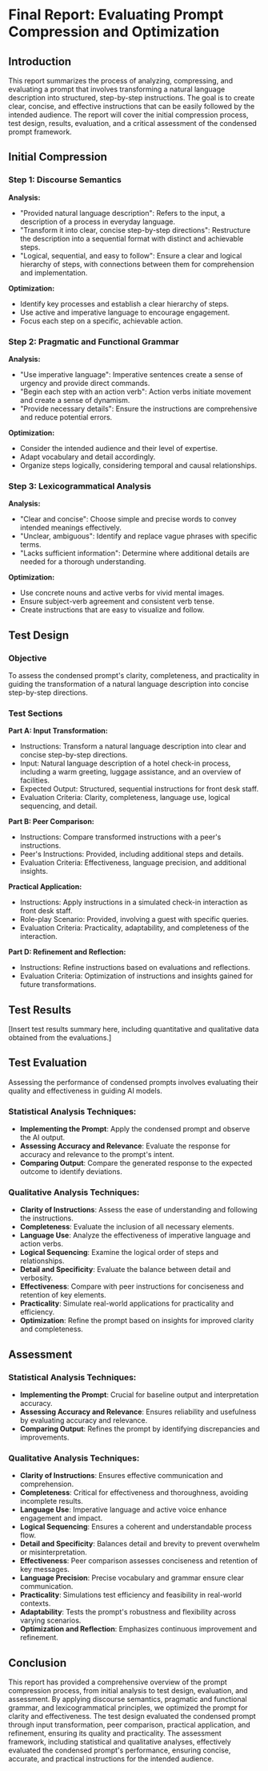 
# Final Report: Evaluating Prompt Compression and Optimization 

## Introduction

This report summarizes the process of analyzing, compressing, and evaluating a prompt that involves transforming a natural language description into structured, step-by-step instructions. The goal is to create clear, concise, and effective instructions that can be easily followed by the intended audience. The report will cover the initial compression process, test design, results, evaluation, and a critical assessment of the condensed prompt framework.

## Initial Compression

### Step 1: Discourse Semantics

**Analysis:**
- "Provided natural language description": Refers to the input, a description of a process in everyday language.
- "Transform it into clear, concise step-by-step directions": Restructure the description into a sequential format with distinct and achievable steps.
- "Logical, sequential, and easy to follow": Ensure a clear and logical hierarchy of steps, with connections between them for comprehension and implementation.

**Optimization:**
- Identify key processes and establish a clear hierarchy of steps.
- Use active and imperative language to encourage engagement.
- Focus each step on a specific, achievable action.

### Step 2: Pragmatic and Functional Grammar

**Analysis:**
- "Use imperative language": Imperative sentences create a sense of urgency and provide direct commands.
- "Begin each step with an action verb": Action verbs initiate movement and create a sense of dynamism.
- "Provide necessary details": Ensure the instructions are comprehensive and reduce potential errors.

**Optimization:**
- Consider the intended audience and their level of expertise.
- Adapt vocabulary and detail accordingly.
- Organize steps logically, considering temporal and causal relationships.

### Step 3: Lexicogrammatical Analysis

**Analysis:**
- "Clear and concise": Choose simple and precise words to convey intended meanings effectively.
- "Unclear, ambiguous": Identify and replace vague phrases with specific terms.
- "Lacks sufficient information": Determine where additional details are needed for a thorough understanding.

**Optimization:**
- Use concrete nouns and active verbs for vivid mental images.
- Ensure subject-verb agreement and consistent verb tense.
- Create instructions that are easy to visualize and follow.

## Test Design

### Objective
To assess the condensed prompt's clarity, completeness, and practicality in guiding the transformation of a natural language description into concise step-by-step directions.

### Test Sections

**Part A: Input Transformation:**
- Instructions: Transform a natural language description into clear and concise step-by-step directions.
- Input: Natural language description of a hotel check-in process, including a warm greeting, luggage assistance, and an overview of facilities.
- Expected Output: Structured, sequential instructions for front desk staff.
- Evaluation Criteria: Clarity, completeness, language use, logical sequencing, and detail.

**Part B: Peer Comparison:**
- Instructions: Compare transformed instructions with a peer's instructions.
- Peer's Instructions: Provided, including additional steps and details.
- Evaluation Criteria: Effectiveness, language precision, and additional insights.

**Practical Application:**
- Instructions: Apply instructions in a simulated check-in interaction as front desk staff.
- Role-play Scenario: Provided, involving a guest with specific queries.
- Evaluation Criteria: Practicality, adaptability, and completeness of the interaction.

**Part D: Refinement and Reflection:**
- Instructions: Refine instructions based on evaluations and reflections.
- Evaluation Criteria: Optimization of instructions and insights gained for future transformations.

## Test Results

[Insert test results summary here, including quantitative and qualitative data obtained from the evaluations.]

## Test Evaluation

Assessing the performance of condensed prompts involves evaluating their quality and effectiveness in guiding AI models.

### Statistical Analysis Techniques:
- **Implementing the Prompt**: Apply the condensed prompt and observe the AI output.
- **Assessing Accuracy and Relevance**: Evaluate the response for accuracy and relevance to the prompt's intent.
- **Comparing Output**: Compare the generated response to the expected outcome to identify deviations.

### Qualitative Analysis Techniques: 
- **Clarity of Instructions**: Assess the ease of understanding and following the instructions.
- **Completeness**: Evaluate the inclusion of all necessary elements.
- **Language Use**: Analyze the effectiveness of imperative language and action verbs.
- **Logical Sequencing**: Examine the logical order of steps and relationships.
- **Detail and Specificity**: Evaluate the balance between detail and verbosity.
- **Effectiveness**: Compare with peer instructions for conciseness and retention of key elements.
- **Practicality**: Simulate real-world applications for practicality and efficiency.
- **Optimization**: Refine the prompt based on insights for improved clarity and completeness.

## Assessment

### Statistical Analysis Techniques:
- **Implementing the Prompt**: Crucial for baseline output and interpretation accuracy.
- **Assessing Accuracy and Relevance**: Ensures reliability and usefulness by evaluating accuracy and relevance.
- **Comparing Output**: Refines the prompt by identifying discrepancies and improvements.

### Qualitative Analysis Techniques: 
- **Clarity of Instructions**: Ensures effective communication and comprehension.
- **Completeness**: Critical for effectiveness and thoroughness, avoiding incomplete results.
- **Language Use**: Imperative language and active voice enhance engagement and impact.
- **Logical Sequencing**: Ensures a coherent and understandable process flow.
- **Detail and Specificity**: Balances detail and brevity to prevent overwhelm or misinterpretation.
- **Effectiveness**: Peer comparison assesses conciseness and retention of key messages.
- **Language Precision**: Precise vocabulary and grammar ensure clear communication.
- **Practicality**: Simulations test efficiency and feasibility in real-world contexts.
- **Adaptability**: Tests the prompt's robustness and flexibility across varying scenarios.
- **Optimization and Reflection**: Emphasizes continuous improvement and refinement.

## Conclusion

This report has provided a comprehensive overview of the prompt compression process, from initial analysis to test design, evaluation, and assessment. By applying discourse semantics, pragmatic and functional grammar, and lexicogrammatical principles, we optimized the prompt for clarity and effectiveness. The test design evaluated the condensed prompt through input transformation, peer comparison, practical application, and refinement, ensuring its quality and practicality. The assessment framework, including statistical and qualitative analyses, effectively evaluated the condensed prompt's performance, ensuring concise, accurate, and practical instructions for the intended audience.
